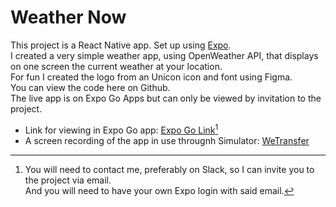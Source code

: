 # Weather Now

This project is a React Native app. Set up using [Expo](https://expo.dev/).  
I created a very simple weather app, using OpenWeather API, that displays on one screen the current weather at your location.  
For fun I created the logo from an Unicon icon and font using Figma.  
You can view the code here on Github.  
The live app is on Expo Go Apps but can only be viewed by invitation to the project.  

- Link for viewing in Expo Go app: [Expo Go Link]()[^1]
- A screen recording of the app in use througnh Simulator: [WeTransfer](https://we.tl/t-syan4yTPKa)

[^1]: You will need to contact me, preferably on Slack, so I can invite you to the project via email.  
  And you will need to have your own Expo login with said email.  

